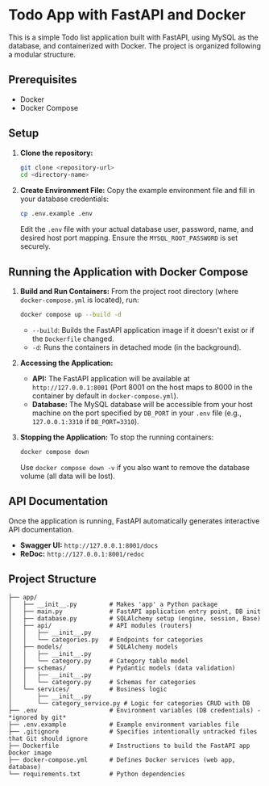 # Todo App with FastAPI and Docker

This is a simple Todo list application built with FastAPI, using MySQL as the database, and containerized with Docker.
The project is organized following a modular structure.

## Prerequisites

*   Docker
*   Docker Compose

## Setup

1.  **Clone the repository:**
    ```bash
    git clone <repository-url>
    cd <directory-name>
    ```

2.  **Create Environment File:**
    Copy the example environment file and fill in your database credentials:
    ```bash
    cp .env.example .env
    ```
    Edit the `.env` file with your actual database user, password, name, and desired host port mapping. Ensure the `MYSQL_ROOT_PASSWORD` is set securely.

## Running the Application with Docker Compose

1.  **Build and Run Containers:**
    From the project root directory (where `docker-compose.yml` is located), run:
    ```bash
    docker compose up --build -d
    ```
    *   `--build`: Builds the FastAPI application image if it doesn't exist or if the `Dockerfile` changed.
    *   `-d`: Runs the containers in detached mode (in the background).

2.  **Accessing the Application:**
    *   **API:** The FastAPI application will be available at `http://127.0.0.1:8001` (Port 8001 on the host maps to 8000 in the container by default in `docker-compose.yml`).
    *   **Database:** The MySQL database will be accessible from your host machine on the port specified by `DB_PORT` in your `.env` file (e.g., `127.0.0.1:3310` if `DB_PORT=3310`).

3.  **Stopping the Application:**
    To stop the running containers:
    ```bash
    docker compose down
    ```
    Use `docker compose down -v` if you also want to remove the database volume (all data will be lost).

## API Documentation

Once the application is running, FastAPI automatically generates interactive API documentation.

*   **Swagger UI:** `http://127.0.0.1:8001/docs`
*   **ReDoc:** `http://127.0.0.1:8001/redoc`

## Project Structure

```
├── app/
│   ├── __init__.py         # Makes 'app' a Python package
│   ├── main.py             # FastAPI application entry point, DB init
│   ├── database.py         # SQLAlchemy setup (engine, session, Base)
│   ├── api/                # API modules (routers)
│   │   ├── __init__.py
│   │   └── categories.py   # Endpoints for categories
│   ├── models/             # SQLAlchemy models
│   │   ├── __init__.py
│   │   └── category.py     # Category table model
│   ├── schemas/            # Pydantic models (data validation)
│   │   ├── __init__.py
│   │   └── category.py     # Schemas for categories
│   └── services/           # Business logic
│       ├── __init__.py
│       └── category_service.py # Logic for categories CRUD with DB
├── .env                    # Environment variables (DB credentials) - *ignored by git*
├── .env.example            # Example environment variables file
├── .gitignore              # Specifies intentionally untracked files that Git should ignore
├── Dockerfile              # Instructions to build the FastAPI app Docker image
├── docker-compose.yml      # Defines Docker services (web app, database)
└── requirements.txt        # Python dependencies
``` 